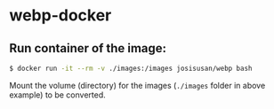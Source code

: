 # webp-docker

## Run container of the image:
```bash
$ docker run -it --rm -v ./images:/images josisusan/webp bash
```

Mount the volume (directory) for the images (`./images` folder in above example) to be converted.
